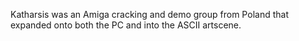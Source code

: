 Katharsis was an Amiga cracking and demo group from Poland that expanded onto both the PC and into the ASCII artscene.